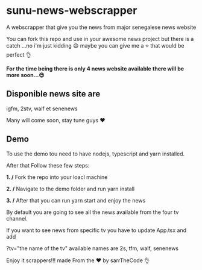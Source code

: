 # sunu-news-webscrapper

A webscrapper that give you the news from major senegalese news website

You can fork this repo and use in your awesome news project but there is a catch ...no i'm just kidding 😄
maybe you can give me a ⭐ that would be perfect 👌

**For the time being there is only 4 news website available**
**there will be more soon...😍**

## Disponible news site are

igfm, 2stv, walf et senenews

Many will come soon, stay tune guys :heart:

## Demo

To use the demo tou need to have nodejs, typescript and yarn installed.

After that Follow these few steps:

**1. /** Fork the repo into your loacl machine

**2. /** Navigate to the demo folder and run yarn install

**3. /** After that you can run yarn start and enjoy the news

By default you are going to see all the news available from the four tv channel.

If you want to see news from specific tv you have to update App.tsx and add

?tv="the name of the tv" available names are 2s, tfm, walf, senenews

Enjoy it scrappers!!! made From the ❤️ by sarrTheCode 👌
